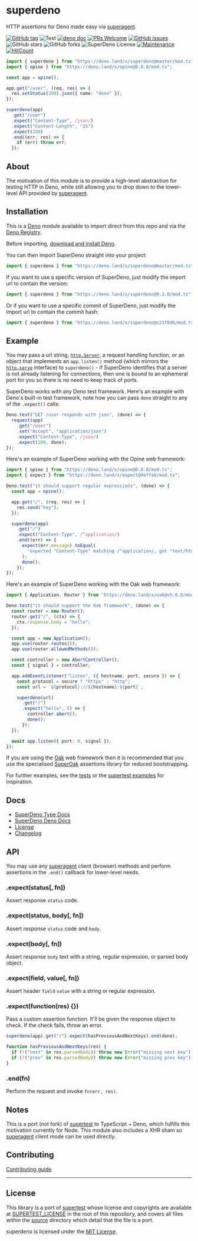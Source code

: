 # superdeno

HTTP assertions for Deno made easy via [superagent](https://github.com/visionmedia/superagent).

[![GitHub tag](https://img.shields.io/github/tag/asos-craigmorten/superdeno)](https://github.com/asos-craigmorten/superdeno/tags/) ![Test](https://github.com/asos-craigmorten/superdeno/workflows/Test/badge.svg) [![deno doc](https://doc.deno.land/badge.svg)](https://doc.deno.land/https/deno.land/x/superdeno@master/mod.ts) [![PRs Welcome](https://img.shields.io/badge/PRs-welcome-brightgreen.svg)](http://makeapullrequest.com) [![GitHub issues](https://img.shields.io/github/issues/asos-craigmorten/superdeno)](https://img.shields.io/github/issues/asos-craigmorten/superdeno)
![GitHub stars](https://img.shields.io/github/stars/asos-craigmorten/superdeno) ![GitHub forks](https://img.shields.io/github/forks/asos-craigmorten/superdeno) ![SuperDeno License](https://img.shields.io/github/license/asos-craigmorten/superdeno) [![Maintenance](https://img.shields.io/badge/Maintained%3F-yes-green.svg)](https://GitHub.com/asos-craigmorten/superdeno/graphs/commit-activity) [![HitCount](http://hits.dwyl.com/asos-craigmorten/superdeno.svg)](http://hits.dwyl.com/asos-craigmorten/superdeno)

```ts
import { superdeno } from "https://deno.land/x/superdeno@master/mod.ts";
import { opine } from "https://deno.land/x/opine@0.8.0/mod.ts";

const app = opine();

app.get("/user", (req, res) => {
  res.setStatus(200).json({ name: "deno" });
});

superdeno(app)
  .get("/user")
  .expect("Content-Type", /json/)
  .expect("Content-Length", "15")
  .expect(200)
  .end((err, res) => {
    if (err) throw err;
  });
```

## About

The motivation of this module is to provide a high-level abstraction for testing HTTP in Deno, while still allowing you to drop down to the lower-level API provided by [superagent](https://visionmedia.github.io/superagent/).

## Installation

This is a [Deno](https://deno.land/) module available to import direct from this repo and via the [Deno Registry](https://deno.land/x).

Before importing, [download and install Deno](https://deno.land/#installation).

You can then import SuperDeno straight into your project:

```ts
import { superdeno } from "https://deno.land/x/superdeno@master/mod.ts";
```

If you want to use a specific version of SuperDeno, just modify the import url to contain the version:

```ts
import { superdeno } from "https://deno.land/x/superdeno@0.3.0/mod.ts";
```

Or if you want to use a specific commit of SuperDeno, just modify the import url to contain the commit hash:

```ts
import { superdeno } from "https://deno.land/x/superdeno@c21f8d6/mod.ts";
```

## Example

You may pass a url string, [`http.Server`](https://doc.deno.land/https/deno.land/std/http/mod.ts#Server), a request handling function, or an object that implements an `app.listen()` method (which mirrors the [`http.serve`](https://doc.deno.land/https/deno.land/std/http/mod.ts#serve) interface) to `superdeno()` - if SuperDeno identifies that a server is not already listening for connections, then one is bound to an ephemeral port for you so there is no need to keep track of ports.

SuperDeno works with any Deno test framework. Here's an example with Deno's built-in test framework, note how you can pass `done` straight to any of the `.expect()` calls:

```ts
Deno.test("GET /user responds with json", (done) => {
  request(app)
    .get("/user")
    .set("Accept", "application/json")
    .expect("Content-Type", /json/)
    .expect(200, done);
});
```

Here's an example of SuperDeno working with the Opine web framework:

```ts
import { opine } from "https://deno.land/x/opine@0.8.0/mod.ts";
import { expect } from "https://deno.land/x/expect@9effa6/mod.ts";

Deno.test("it should support regular expressions", (done) => {
  const app = opine();

  app.get("/", (req, res) => {
    res.send("hey");
  });

  superdeno(app)
    .get("/")
    .expect("Content-Type", /^application/)
    .end((err) => {
      expect(err.message).toEqual(
        'expected "Content-Type" matching /^application/, got "text/html; charset=utf-8"'
      );
      done();
    });
});
```

Here's an example of SuperDeno working with the Oak web framework:

```ts
import { Application, Router } from "https://deno.land/x/oak@v5.0.0/mod.ts";

Deno.test("it should support the Oak framework", (done) => {
  const router = new Router();
  router.get("/", (ctx) => {
    ctx.response.body = "hello";
  });

  const app = new Application();
  app.use(router.routes());
  app.use(router.allowedMethods());

  const controller = new AbortController();
  const { signal } = controller;

  app.addEventListener("listen", ({ hostname, port, secure }) => {
    const protocol = secure ? "https" : "http";
    const url = `${protocol}://${hostname}:${port}`;

    superdeno(url)
      .get("/")
      .expect("hello", () => {
        controller.abort();
        done();
      });
  });

  await app.listen({ port: 0, signal });
});
```

If you are using the [Oak](https://github.com/oakserver/oak/) web framework then it is recommended that you use the specialised [SuperOak](https://github.com/asos-craigmorten/superoak) assertions library for reduced bootstrapping.

For further examples, see the [tests](./test) or the [supertest examples](https://github.com/visionmedia/supertest#example) for inspiration.

## Docs

- [SuperDeno Type Docs](https://asos-craigmorten.github.io/superdeno/)
- [SuperDeno Deno Docs](https://doc.deno.land/https/deno.land/x/superdeno/mod.ts)
- [License](https://github.com/asos-craigmorten/superdeno/blob/master/LICENSE.md)
- [Changelog](https://github.com/asos-craigmorten/superdeno/blob/master/.github/CHANGELOG.md)

## API

You may use any [superagent](http://github.com/visionmedia/superagent) client (browser) methods and perform assertions in the `.end()` callback for lower-level needs.

### .expect(status[, fn])

Assert response `status` code.

### .expect(status, body[, fn])

Assert response `status` code and `body`.

### .expect(body[, fn])

Assert response `body` text with a string, regular expression, or parsed body object.

### .expect(field, value[, fn])

Assert header `field` `value` with a string or regular expression.

### .expect(function(res) {})

Pass a custom assertion function. It'll be given the response object to check. If the check fails, throw an error.

```ts
superdeno(app).get("/").expect(hasPreviousAndNextKeys).end(done);

function hasPreviousAndNextKeys(res) {
  if (!("next" in res.parsedBody)) throw new Error("missing next key");
  if (!("prev" in res.parsedBody)) throw new Error("missing prev key");
}
```

### .end(fn)

Perform the request and invoke `fn(err, res)`.

## Notes

This is a port (not fork) of [supertest](https://github.com/visionmedia/supertest) to TypeScript + Deno, which fulfills this motivation currently for Node. This module also includes a XHR sham so [superagent](https://visionmedia.github.io/superagent/) client mode can be used directly.

## Contributing

[Contributing guide](https://github.com/asos-craigmorten/superdeno/blob/master/.github/CONTRIBUTING.md)

---

## License

This library is a port of [supertest](https://github.com/visionmedia/supertest) whose license and copyrights are available at [SUPERTEST_LICENSE](./SUPERTEST_LICENSE.md) in the root of this repository, and covers all files within the [source](./src) directory which detail that the file is a port.

superdeno is licensed under the [MIT License](./LICENSE.md).
